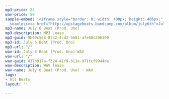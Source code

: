 ```yaml
---
mp3-price: 25
wav-price: 50
sample-embed: '<iframe style="border: 0; width: 400px; height: 406px;" src="https://bandcamp.com/EmbeddedPlayer/album=745845777/size=large/bgcol=ffffff/linkcol=0687f5/artwork=none/track=4273965511/transparent=true/"
  seamless><a href="http://upstagebeats.bandcamp.com/album/july6th">July6th by UpstageBeats</a></iframe>'
mp3-name: July 6 Beat (Prod. Uno)
mp3-description: MP3 Lease
mp3-guid: 9b09c5e8-8232-4cd2-b681-afe60c206309
mp3-id: July 6 Beat (Prod. Uno)
mp3-url: "/"
wav-id: July 6 Beat (Prod. Uno) WAV
wav-url: "/"
wav-guid: 437b917a-f324-41f9-b11a-971fcf9944de
wav-description: WAV lease
wav-name: July 6 Beat (Prod. Uno) - WAV
tags:
- All Beats
layout: ''

---
```

